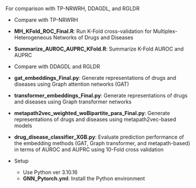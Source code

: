 For comparison with TP-NRWRH, DDAGDL, and RGLDR

- Compare with TP-NRWRH 
 - **MH_KFold_ROC_Final.R**: Run K-Fold cross-validation for Multiplex-Heterogeneous Networks of Drugs and Diseases
 - **Summarize_AUROC_AUPRC_KFold.R**: Summarize K-Fold AUROC and AUPRC 

- Compare with DDAGDL and RGLDR 
 - **gat_embeddings_Final.py**: Generate representations of drugs and diseases using Graph attention networks (GAT)
 - **transformer_embeddings_Final.py**: Generate representations of drugs and diseases using Graph transformer networks
 - **metapath2vec_weighted_woBipartite_para_Final.py**: Generate representations of drugs and diseases using metapath2vec-based models
 - **drug_disease_classifier_XGB.py**: Evaluate prediction performance of the embedding methods (GAT, Graph transformer, and metapath-based) in terms of AUROC and AUPRC using 10-Fold cross validation

- Setup
  - Use Python ver 3.10.16
  - **GNN_Pytorch.yml**: Install the Python environment
